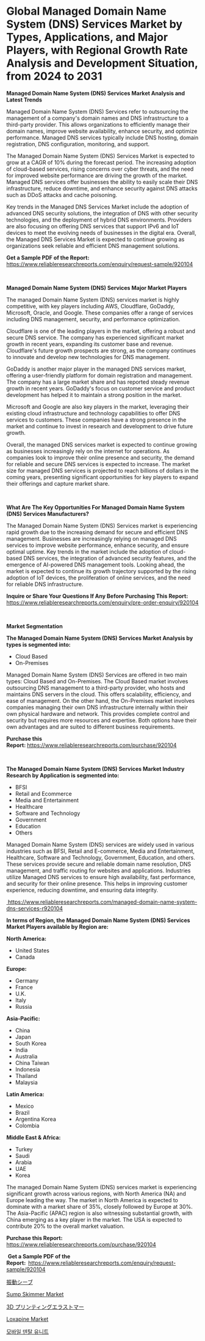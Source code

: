 <p><h1>Global Managed Domain Name System (DNS) Services Market by Types, Applications, and Major Players, with Regional Growth Rate Analysis and Development Situation, from 2024 to 2031</h1></p><p><strong>Managed Domain Name System (DNS) Services Market Analysis and Latest Trends</strong></p>
<p><p>Managed Domain Name System (DNS) Services refer to outsourcing the management of a company's domain names and DNS infrastructure to a third-party provider. This allows organizations to efficiently manage their domain names, improve website availability, enhance security, and optimize performance. Managed DNS services typically include DNS hosting, domain registration, DNS configuration, monitoring, and support.</p><p>The Managed Domain Name System (DNS) Services Market is expected to grow at a CAGR of 10% during the forecast period. The increasing adoption of cloud-based services, rising concerns over cyber threats, and the need for improved website performance are driving the growth of the market. Managed DNS services offer businesses the ability to easily scale their DNS infrastructure, reduce downtime, and enhance security against DNS attacks such as DDoS attacks and cache poisoning.</p><p>Key trends in the Managed DNS Services Market include the adoption of advanced DNS security solutions, the integration of DNS with other security technologies, and the deployment of hybrid DNS environments. Providers are also focusing on offering DNS services that support IPv6 and IoT devices to meet the evolving needs of businesses in the digital era. Overall, the Managed DNS Services Market is expected to continue growing as organizations seek reliable and efficient DNS management solutions.</p></p>
<p><strong>Get a Sample PDF of the Report:&nbsp;</strong> <a href="https://www.reliableresearchreports.com/enquiry/request-sample/920104">https://www.reliableresearchreports.com/enquiry/request-sample/920104</a></p>
<p>&nbsp;</p>
<p><strong>Managed Domain Name System (DNS) Services Major Market Players</strong></p>
<p><p>The managed Domain Name System (DNS) services market is highly competitive, with key players including AWS, Cloudflare, GoDaddy, Microsoft, Oracle, and Google. These companies offer a range of services including DNS management, security, and performance optimization.</p><p>Cloudflare is one of the leading players in the market, offering a robust and secure DNS service. The company has experienced significant market growth in recent years, expanding its customer base and revenue. Cloudflare's future growth prospects are strong, as the company continues to innovate and develop new technologies for DNS management.</p><p>GoDaddy is another major player in the managed DNS services market, offering a user-friendly platform for domain registration and management. The company has a large market share and has reported steady revenue growth in recent years. GoDaddy's focus on customer service and product development has helped it to maintain a strong position in the market.</p><p>Microsoft and Google are also key players in the market, leveraging their existing cloud infrastructure and technology capabilities to offer DNS services to customers. These companies have a strong presence in the market and continue to invest in research and development to drive future growth.</p><p>Overall, the managed DNS services market is expected to continue growing as businesses increasingly rely on the internet for operations. As companies look to improve their online presence and security, the demand for reliable and secure DNS services is expected to increase. The market size for managed DNS services is projected to reach billions of dollars in the coming years, presenting significant opportunities for key players to expand their offerings and capture market share.</p></p>
<p>&nbsp;</p>
<p><strong>What Are The Key Opportunities For Managed Domain Name System (DNS) Services Manufacturers?</strong></p>
<p><p>The Managed Domain Name System (DNS) Services market is experiencing rapid growth due to the increasing demand for secure and efficient DNS management. Businesses are increasingly relying on managed DNS services to improve website performance, enhance security, and ensure optimal uptime. Key trends in the market include the adoption of cloud-based DNS services, the integration of advanced security features, and the emergence of AI-powered DNS management tools. Looking ahead, the market is expected to continue its growth trajectory supported by the rising adoption of IoT devices, the proliferation of online services, and the need for reliable DNS infrastructure.</p></p>
<p><strong>Inquire or Share Your Questions If Any Before Purchasing This Report:</strong> <a href="https://www.reliableresearchreports.com/enquiry/pre-order-enquiry/920104">https://www.reliableresearchreports.com/enquiry/pre-order-enquiry/920104</a></p>
<p>&nbsp;</p>
<p><strong>Market Segmentation</strong></p>
<p><strong>The Managed Domain Name System (DNS) Services Market Analysis by types is segmented into:</strong></p>
<p><ul><li>Cloud Based</li><li>On-Premises</li></ul></p>
<p><p>Managed Domain Name System (DNS) Services are offered in two main types: Cloud Based and On-Premises. The Cloud Based market involves outsourcing DNS management to a third-party provider, who hosts and maintains DNS servers in the cloud. This offers scalability, efficiency, and ease of management. On the other hand, the On-Premises market involves companies managing their own DNS infrastructure internally within their own physical hardware and network. This provides complete control and security but requires more resources and expertise. Both options have their own advantages and are suited to different business requirements.</p></p>
<p><strong>Purchase this Report:&nbsp;</strong><a href="https://www.reliableresearchreports.com/purchase/920104">https://www.reliableresearchreports.com/purchase/920104</a></p>
<p>&nbsp;</p>
<p><strong>The Managed Domain Name System (DNS) Services Market Industry Research by Application is segmented into:</strong></p>
<p><ul><li>BFSI</li><li>Retail and Ecommerce</li><li>Media and Entertainment</li><li>Healthcare</li><li>Software and Technology</li><li>Government</li><li>Education</li><li>Others</li></ul></p>
<p><p>Managed Domain Name System (DNS) services are widely used in various industries such as BFSI, Retail and E-commerce, Media and Entertainment, Healthcare, Software and Technology, Government, Education, and others. These services provide secure and reliable domain name resolution, DNS management, and traffic routing for websites and applications. Industries utilize Managed DNS services to ensure high availability, fast performance, and security for their online presence. This helps in improving customer experience, reducing downtime, and ensuring data integrity.</p></p>
<p><a href="https://www.reliableresearchreports.com/managed-domain-name-system-dns-services-r920104">&nbsp;https://www.reliableresearchreports.com/managed-domain-name-system-dns-services-r920104</a></p>
<p><strong>In terms of Region, the Managed Domain Name System (DNS) Services Market Players available by Region are:</strong></p>
<p>
    <p> <strong> North America: </strong>
        <ul>
            <li>United States</li>
            <li>Canada</li>
        </ul>
        </p> 
    <p> <strong> Europe: </strong>
        <ul>
            <li>Germany</li>
            <li>France</li>
            <li>U.K.</li>
            <li>Italy</li>
            <li>Russia</li>
        </ul>
        </p> 
    <p> <strong> Asia-Pacific: </strong>
        <ul>
            <li>China</li>
            <li>Japan</li>
            <li>South Korea</li>
            <li>India</li>
            <li>Australia</li>
            <li>China Taiwan</li>
            <li>Indonesia</li>
            <li>Thailand</li>
            <li>Malaysia</li>
        </ul>
        </p> 
    <p> <strong> Latin America: </strong>
        <ul>
            <li>Mexico</li>
            <li>Brazil</li>
            <li>Argentina Korea</li>
            <li>Colombia</li>
        </ul>
        </p> 
    <p> <strong> Middle East & Africa: </strong>
        <ul>
            <li>Turkey</li>
            <li>Saudi</li>
            <li>Arabia</li>
            <li>UAE</li>
            <li>Korea</li>
        </ul>
    </p>
    </p>
<p><p>The managed Domain Name System (DNS) services market is experiencing significant growth across various regions, with North America (NA) and Europe leading the way. The market in North America is expected to dominate with a market share of 35%, closely followed by Europe at 30%. The Asia-Pacific (APAC) region is also witnessing substantial growth, with China emerging as a key player in the market. The USA is expected to contribute 20% to the overall market valuation.</p></p>
<p><strong>Purchase this Report: </strong><a href="https://www.reliableresearchreports.com/purchase/920104">https://www.reliableresearchreports.com/purchase/920104</a></p>
<p>&nbsp;<strong>Get a Sample PDF of the Report:&nbsp;&nbsp;</strong><a href="https://www.reliableresearchreports.com/enquiry/request-sample/920104">https://www.reliableresearchreports.com/enquiry/request-sample/920104</a></p>
<p><strong></strong></p>
<p><p><a href="https://github.com/KaydenJohns1964/Market-Research-Report-List-1/blob/main/770399161245.md">振動シーブ</a></p><p><a href="https://www.linkedin.com/pulse/sump-skimmer-market-analysis-sze-forecasted-period-from-pnslc">Sump Skimmer Market</a></p><p><a href="https://github.com/decker5351/Market-Research-Report-List-1/blob/main/624556861246.md">3D プリンティングエラストマー</a></p><p><a href="https://www.linkedin.com/pulse/loxapine-market-comprehensive-assessment-type-application-geography-hlqge">Loxapine Market</a></p><p><a href="https://github.com/trmesnao7959541/Market-Research-Report-List-2/blob/main/611585562014.md">모바일 덴탈 유니트</a></p></p>